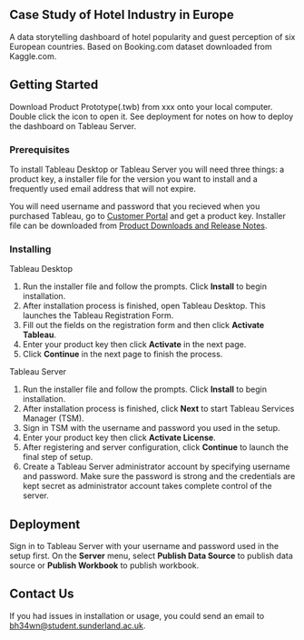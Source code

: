 ## Case Study of Hotel Industry in Europe

A data storytelling dashboard of hotel popularity and guest perception of six European countries. Based on Booking.com dataset downloaded from Kaggle.com.

## Getting Started

Download Product Prototype(.twb) from xxx onto your local computer. Double click the icon to open it.
See deployment for notes on how to deploy the dashboard on Tableau Server.

### Prerequisites

To install Tableau Desktop or Tableau Server you will need three things: a product key, a installer file for the version you want to install and a frequently used email address that will not expire.

You will need username and password that you recieved when you purchased Tableau, go to [Customer Portal](http://customer.tableau.com/) and get a product key. Installer file can be downloaded from [Product Downloads and Release Notes](http://www.tableau.com/support/esdalt?_ga=2.10247349.1498373291.1568604412-569789675.1557217827).

### Installing

Tableau Desktop
1. Run the installer file and follow the prompts. Click **Install** to begin installation.
2. After installation process is finished, open Tableau Desktop. This launches the Tableau Registration Form.
3. Fill out the fields on the registration form and then click **Activate Tableau**.
4. Enter your product key then click **Activate** in the next page. 
5. Click **Continue** in the next page to finish the process.

Tableau Server
1. Run the installer file and follow the prompts. Click **Install** to begin installation.
2. After installation process is finished, click **Next** to start Tableau Services Manager (TSM).
3. Sign in TSM with the username and password you used in the setup.
4. Enter your product key then click **Activate License**.
5. After registering and server configuration, click **Continue** to launch the final step of setup.
6. Create a Tableau Server administrator account by specifying username and password. Make sure the password is strong and the credentials are kept secret as administrator account takes complete control of the server.

## Deployment

Sign in to Tableau Server with your username and password used in the setup first. On the **Server** menu, select **Publish Data Source** to publish data source or **Publish Workbook** to publish workbook.

## Contact Us

If you had issues in installation or usage, you could send an email to bh34wn@student.sunderland.ac.uk.
